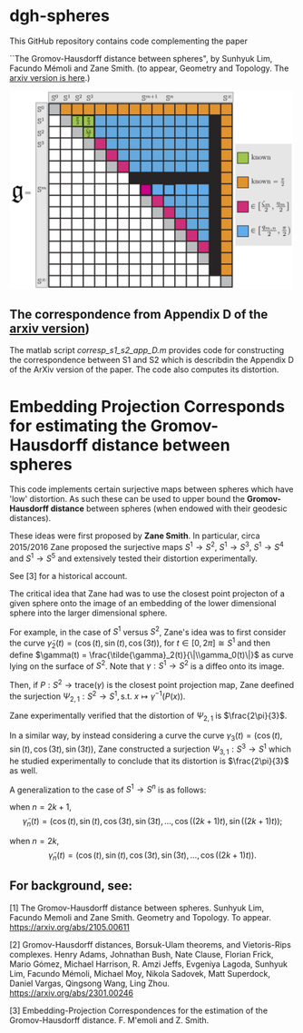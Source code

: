 # dgh-spheres


This GitHub repository contains code complementing the paper 

``The Gromov-Hausdorff distance between spheres", by Sunhyuk Lim, Facundo Mémoli and Zane Smith. (to appear, Geometry and Topology. The [arxiv version is here](https://arxiv.org/abs/2105.00611).)


<img src="/dm-spheres-mat.png" width="500" height="auto">

## The correspondence from Appendix D of the [arxiv version](https://arxiv.org/abs/2105.00611))
The matlab script *corresp_s1_s2_app_D.m* provides code for constructing the correspondence between S1 and S2 which is describdin the Appendix D of the ArXiv version of the paper. The code also computes its distortion.



# Embedding Projection Corresponds for estimating the Gromov-Hausdorff distance between spheres

This code implements certain surjective maps between spheres which have 'low' distortion. As such these can be used to upper bound the **Gromov-Hausdorff distance** between spheres (when endowed with their geodesic distances).

These ideas were first proposed by **Zane Smith**. In particular, circa 2015/2016 Zane proposed the surjective maps $S^1 \to S^2$, $S^1 \to S^3$, $S^1 \to S^4$ and $S^1 \to S^5$ and extensively tested their distortion experimentally. 

See [3] for a historical account.

The critical idea that Zane had was to use the closest point projecton of a given sphere onto the image of an embedding of the lower dimensional sphere into the larger dimensional sphere. 

For example, in the case of $S^1$ versus $S^2$, Zane's idea was to first consider the curve $\tilde{\gamma}_2(t) = (\cos(t),\sin(t),\cos(3t))$, for $t\in[0,2\pi]\cong S^1$ and then define $\gamma(t) = \frac{\tilde{\gamma}_2(t)}{\|\\gamma_0(t)\|}$ as curve lying on the surface of $S^2$. Note that $\gamma:S^1 \to S^2$ is a diffeo onto its image.

Then, if $P:S^2\rightarrow \mathrm{trace}(\gamma)$ is the closest point projection map, Zane deefined the surjection
$\Psi_{2,1}:S^2\rightarrow S^1, \mbox{s.t. $x \mapsto \gamma^{-1}(P(x))$}.$

Zane experimentally verified that the distortion of $\Psi_{2,1}$ is $\frac{2\pi}{3}$.

In a similar way, by instead considering a curve the curve $\gamma_3(t) = (\cos(t),\sin(t),\cos(3t),\sin(3t))$, Zane constructed a surjection $\Psi_{3,1}:S^3 \to S^1$ which he studied experimentally to conclude that its distortion is $\frac{2\pi}{3}$ as well.


A generalization to the case of $S^1\to S^n$ is as follows:

when $n=2k+1$, $$\tilde{\gamma}_n(t) = (\cos(t),\sin(t),\cos(3t),\sin(3t),\ldots,\cos((2k+1)t),\sin((2k+1)t));$$

when $n=2k$,   $$\tilde{\gamma}_n(t) = (\cos(t),\sin(t),\cos(3t),\sin(3t),\ldots,\cos((2k+1)t)).$$



## For background, see:

[1] The Gromov-Hausdorff distance between spheres. Sunhyuk Lim, Facundo Memoli and Zane Smith. Geometry and Topology. To appear. https://arxiv.org/abs/2105.00611

[2] Gromov-Hausdorff distances, Borsuk-Ulam theorems, and Vietoris-Rips complexes. Henry Adams, Johnathan Bush, Nate Clause, Florian Frick, Mario Gómez, Michael Harrison, R. Amzi Jeffs, Evgeniya Lagoda, Sunhyuk Lim, Facundo Mémoli, Michael Moy, Nikola Sadovek, Matt Superdock, Daniel Vargas, Qingsong Wang, Ling Zhou. https://arxiv.org/abs/2301.00246

[3] Embedding-Projection Correspondences for the estimation of the Gromov-Hausdorff distance.
F. M\'emoli and Z. Smith. 
